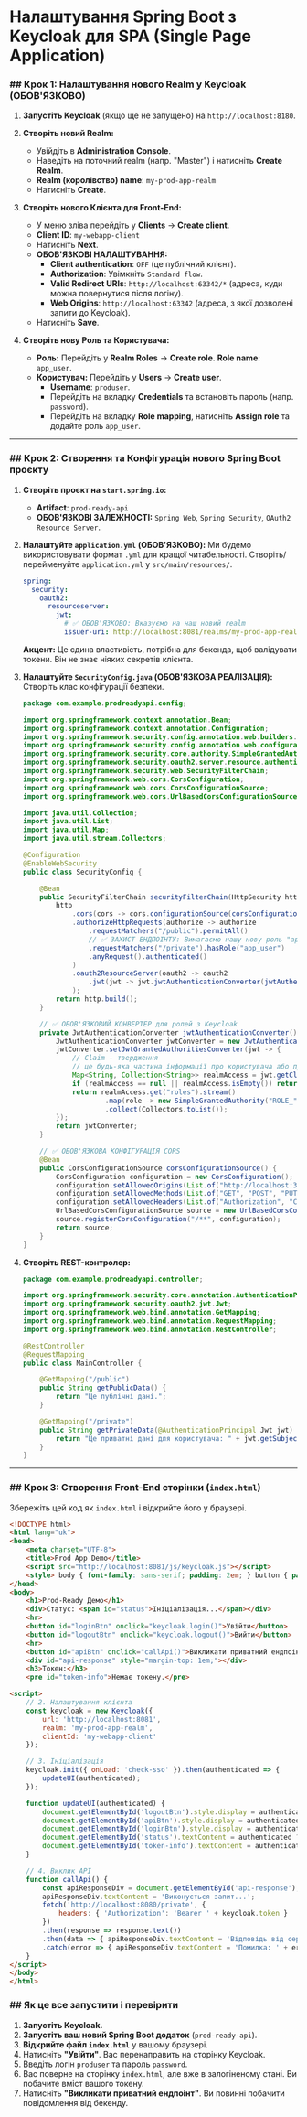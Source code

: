 # Налаштування Spring Boot з Keycloak для SPA (Single Page Application)
### \#\# Крок 1: Налаштування нового Realm у Keycloak (ОБОВ'ЯЗКОВО)

1.  **Запустіть Keycloak** (якщо ще не запущено) на `http://localhost:8180`.

2.  **Створіть новий Realm:**

    * Увійдіть в **Administration Console**.
    * Наведіть на поточний realm (напр. "Master") і натисніть **Create Realm**.
    * **Realm (королівство) name**: `my-prod-app-realm`
    * Натисніть **Create**.

3.  **Створіть нового Клієнта для Front-End:**

    * У меню зліва перейдіть у **Clients** -\> **Create client**.
    * **Client ID**: `my-webapp-client`
    * Натисніть **Next**.
    * **ОБОВ'ЯЗКОВІ НАЛАШТУВАННЯ:**
        * **Client authentication**: `OFF` (це публічний клієнт).
        * **Authorization**: Увімкніть `Standard flow`.
        * **Valid Redirect URIs**: `http://localhost:63342/*` (адреса, куди можна повернутися після логіну).
        * **Web Origins**: `http://localhost:63342` (адреса, з якої дозволені запити до Keycloak).
    * Натисніть **Save**.

4.  **Створіть нову Роль та Користувача:**

    * **Роль:** Перейдіть у **Realm Roles** -\> **Create role**. **Role name**: `app_user`.
    * **Користувач:** Перейдіть у **Users** -\> **Create user**.
        * **Username**: `produser`.
        * Перейдіть на вкладку **Credentials** та встановіть пароль (напр. `password`).
        * Перейдіть на вкладку **Role mapping**, натисніть **Assign role** та додайте роль `app_user`.

-----

### \#\# Крок 2: Створення та Конфігурація нового Spring Boot проєкту

1.  **Створіть проєкт на `start.spring.io`:**

    * **Artifact**: `prod-ready-api`
    * **ОБОВ'ЯЗКОВІ ЗАЛЕЖНОСТІ:** `Spring Web`, `Spring Security`, `OAuth2 Resource Server`.

2.  **Налаштуйте `application.yml` (ОБОВ'ЯЗКОВО):**
    Ми будемо використовувати формат `.yml` для кращої читабельності. Створіть/перейменуйте `application.yml` у `src/main/resources/`.

    ```yaml
    spring:
      security:
        oauth2:
          resourceserver:
            jwt:
              # ✅ ОБОВ'ЯЗКОВО: Вказуємо на наш новий realm
              issuer-uri: http://localhost:8081/realms/my-prod-app-realm
    ```

    **Акцент:** Це єдина властивість, потрібна для бекенда, щоб валідувати токени. Він не знає ніяких секретів клієнта.

3.  **Налаштуйте `SecurityConfig.java` (ОБОВ'ЯЗКОВА РЕАЛІЗАЦІЯ):**
    Створіть клас конфігурації безпеки.

    ```java
    package com.example.prodreadyapi.config;

    import org.springframework.context.annotation.Bean;
    import org.springframework.context.annotation.Configuration;
    import org.springframework.security.config.annotation.web.builders.HttpSecurity;
    import org.springframework.security.config.annotation.web.configuration.EnableWebSecurity;
    import org.springframework.security.core.authority.SimpleGrantedAuthority;
    import org.springframework.security.oauth2.server.resource.authentication.JwtAuthenticationConverter;
    import org.springframework.security.web.SecurityFilterChain;
    import org.springframework.web.cors.CorsConfiguration;
    import org.springframework.web.cors.CorsConfigurationSource;
    import org.springframework.web.cors.UrlBasedCorsConfigurationSource;

    import java.util.Collection;
    import java.util.List;
    import java.util.Map;
    import java.util.stream.Collectors;

    @Configuration
    @EnableWebSecurity
    public class SecurityConfig {

        @Bean
        public SecurityFilterChain securityFilterChain(HttpSecurity http) throws Exception {
            http
                .cors(cors -> cors.configurationSource(corsConfigurationSource()))
                .authorizeHttpRequests(authorize -> authorize
                    .requestMatchers("/public").permitAll()
                    // ✅ ЗАХИСТ ЕНДПОІНТУ: Вимагаємо нашу нову роль "app_user"
                    .requestMatchers("/private").hasRole("app_user")
                    .anyRequest().authenticated()
                )
                .oauth2ResourceServer(oauth2 -> oauth2
                    .jwt(jwt -> jwt.jwtAuthenticationConverter(jwtAuthenticationConverter()))
                );
            return http.build();
        }

        // ✅ ОБОВ'ЯЗКОВИЙ КОНВЕРТЕР для ролей з Keycloak
        private JwtAuthenticationConverter jwtAuthenticationConverter() {
            JwtAuthenticationConverter jwtConverter = new JwtAuthenticationConverter();
            jwtConverter.setJwtGrantedAuthoritiesConverter(jwt -> {
                // Claim - твердження
                // це будь-яка частина інформації про користувача або про сам токен, яка передається всередині JWT у вигляді пари "ключ-значення"
                Map<String, Collection<String>> realmAccess = jwt.getClaim("realm_access");
                if (realmAccess == null || realmAccess.isEmpty()) return List.of();
                return realmAccess.get("roles").stream()
                        .map(role -> new SimpleGrantedAuthority("ROLE_" + role))
                        .collect(Collectors.toList());
            });
            return jwtConverter;
        }

        // ✅ ОБОВ'ЯЗКОВА КОНФІГУРАЦІЯ CORS
        @Bean
        public CorsConfigurationSource corsConfigurationSource() {
            CorsConfiguration configuration = new CorsConfiguration();
            configuration.setAllowedOrigins(List.of("http://localhost:3000"));
            configuration.setAllowedMethods(List.of("GET", "POST", "PUT", "DELETE"));
            configuration.setAllowedHeaders(List.of("Authorization", "Content-Type"));
            UrlBasedCorsConfigurationSource source = new UrlBasedCorsConfigurationSource();
            source.registerCorsConfiguration("/**", configuration);
            return source;
        }
    }
    ```

4.  **Створіть REST-контролер:**

    ```java
    package com.example.prodreadyapi.controller;

    import org.springframework.security.core.annotation.AuthenticationPrincipal;
    import org.springframework.security.oauth2.jwt.Jwt;
    import org.springframework.web.bind.annotation.GetMapping;
    import org.springframework.web.bind.annotation.RequestMapping;
    import org.springframework.web.bind.annotation.RestController;

    @RestController
    @RequestMapping
    public class MainController {

        @GetMapping("/public")
        public String getPublicData() {
            return "Це публічні дані.";
        }

        @GetMapping("/private")
        public String getPrivateData(@AuthenticationPrincipal Jwt jwt) {
            return "Це приватні дані для користувача: " + jwt.getSubject();
        }
    }
    ```

-----

### \#\# Крок 3: Створення Front-End сторінки (`index.html`)

Збережіть цей код як `index.html` і відкрийте його у браузері.

```html
<!DOCTYPE html>
<html lang="uk">
<head>
    <meta charset="UTF-8">
    <title>Prod App Demo</title>
    <script src="http://localhost:8081/js/keycloak.js"></script>
    <style> body { font-family: sans-serif; padding: 2em; } button { padding: 10px; margin: 5px; } pre { background-color: #eee; padding: 1em; } </style>
</head>
<body>
    <h1>Prod-Ready Демо</h1>
    <div>Статус: <span id="status">Ініціалізація...</span></div>
    <hr>
    <button id="loginBtn" onclick="keycloak.login()">Увійти</button>
    <button id="logoutBtn" onclick="keycloak.logout()">Вийти</button>
    <hr>
    <button id="apiBtn" onclick="callApi()">Викликати приватний ендпоінт (/private)</button>
    <div id="api-response" style="margin-top: 1em;"></div>
    <h3>Токен:</h3>
    <pre id="token-info">Немає токену.</pre>

<script>
    // 2. Налаштування клієнта
    const keycloak = new Keycloak({
        url: 'http://localhost:8081',
        realm: 'my-prod-app-realm',
        clientId: 'my-webapp-client'
    });

    // 3. Ініціалізація
    keycloak.init({ onLoad: 'check-sso' }).then(authenticated => {
        updateUI(authenticated);
    });

    function updateUI(authenticated) {
        document.getElementById('logoutBtn').style.display = authenticated ? 'inline-block' : 'none';
        document.getElementById('apiBtn').style.display = authenticated ? 'inline-block' : 'none';
        document.getElementById('loginBtn').style.display = authenticated ? 'none' : 'inline-block';
        document.getElementById('status').textContent = authenticated ? 'Аутентифікований' : 'Не аутентифікований';
        document.getElementById('token-info').textContent = authenticated ? JSON.stringify(keycloak.tokenParsed, null, 2) : 'Немає токену.';
    }

    // 4. Виклик API
    function callApi() {
        const apiResponseDiv = document.getElementById('api-response');
        apiResponseDiv.textContent = 'Виконується запит...';
        fetch('http://localhost:8080/private', {
            headers: { 'Authorization': 'Bearer ' + keycloak.token }
        })
        .then(response => response.text())
        .then(data => { apiResponseDiv.textContent = 'Відповідь від сервера: ' + data; })
        .catch(error => { apiResponseDiv.textContent = 'Помилка: ' + error; });
    }
</script>
</body>
</html>
```

### \#\# Як це все запустити і перевірити

1.  **Запустіть Keycloak.**
2.  **Запустіть ваш новий Spring Boot додаток** (`prod-ready-api`).
3.  **Відкрийте файл `index.html`** у вашому браузері.
4.  Натисніть **"Увійти"**. Вас перенаправить на сторінку Keycloak.
5.  Введіть логін `produser` та пароль `password`.
6.  Вас поверне на сторінку `index.html`, але вже в залогіненому стані. Ви побачите вміст вашого токену.
7.  Натисніть **"Викликати приватний ендпоінт"**. Ви повинні побачити повідомлення від бекенду.